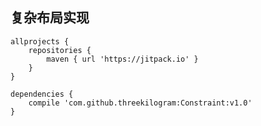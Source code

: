 
## 复杂布局实现

```
allprojects {
	repositories {
		maven { url 'https://jitpack.io' }
	}
}
```
```
dependencies {
    compile 'com.github.threekilogram:Constraint:v1.0'
}
```